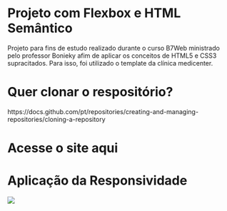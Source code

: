 # Projeto com Flexbox e HTML Semântico

<p>
Projeto para fins de estudo realizado durante o curso B7Web ministrado pelo professor Bonieky afim de aplicar os conceitos de HTML5 e CSS3 supracitados. Para isso, foi utilizado o template da clínica medicenter.
</p>

# Quer clonar o respositório?

<p>
https://docs.github.com/pt/repositories/creating-and-managing-repositories/cloning-a-repository
</p>

# Acesse o site aqui

<a href="https://lambent-conkies-9d0e77.netlify.app/"></a>

# Aplicação da Responsividade

<img src="screenshot.gif"/>
